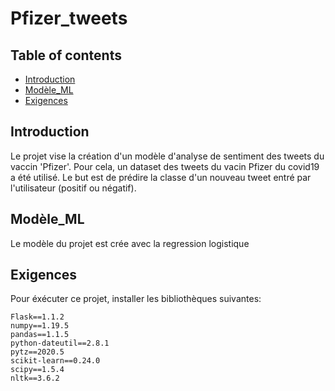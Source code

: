 # Pfizer_tweets
## Table of contents
* [Introduction](#Introduction)
* [Modèle_ML](#Modèle_ML)
* [Exigences](#Exigences)

## Introduction
Le projet vise la création d'un modèle d'analyse de sentiment des tweets du vaccin 'Pfizer'. Pour cela, un dataset des tweets du vacin Pfizer du covid19 a été utilisé.
Le but est de prédire la classe d'un nouveau tweet entré par l'utilisateur (positif ou négatif).
	
## Modèle_ML
Le modèle du projet est crée avec la regression logistique
	
## Exigences
Pour éxécuter ce projet, installer les bibliothèques suivantes:

```
Flask==1.1.2
numpy==1.19.5
pandas==1.1.5
python-dateutil==2.8.1
pytz==2020.5
scikit-learn==0.24.0
scipy==1.5.4
nltk==3.6.2
```
